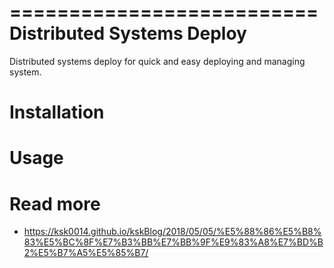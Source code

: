 
==========================
Distributed Systems Deploy
==========================

Distributed systems deploy for quick and easy deploying and managing system.

Installation
============

Usage
=====

Read more
=========

* https://ksk0014.github.io/kskBlog/2018/05/05/%E5%88%86%E5%B8%83%E5%BC%8F%E7%B3%BB%E7%BB%9F%E9%83%A8%E7%BD%B2%E5%B7%A5%E5%85%B7/
